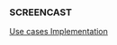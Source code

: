 ### SCREENCAST

[Use cases Implementation](https://www.youtube.com/watch?v=ZhdEK4n88nY&feature=em-upload_owner)
